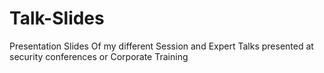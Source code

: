 # Talk-Slides
Presentation Slides Of my  different Session and Expert Talks presented at security conferences or Corporate Training
